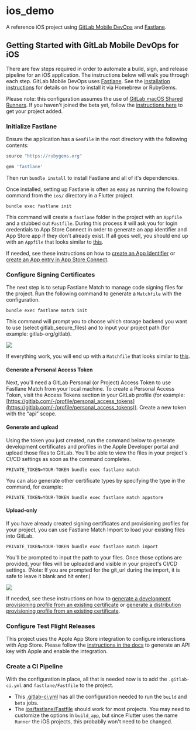 # ios_demo

A reference iOS project using [GitLab Mobile DevOps](https://about.gitlab.com/handbook/engineering/incubation/mobile-devops/) and [Fastlane](http://fastlane.tools/).

## Getting Started with GitLab Mobile DevOps for iOS

There are few steps required in order to automate a build, sign, and release pipeline for an iOS application. The instructions below will walk you through each step. GitLab Mobile DevOps uses [Fastlane](http://fastlane.tools/). See the [installation instructions](https://docs.fastlane.tools/getting-started/ios/setup/) for details on how to install it via Homebrew or RubyGems. 

Please note: this configuration assumes the use of [GitLab macOS Shared Runners](https://docs.gitlab.com/ee/ci/runners/saas/macos_saas_runner.html). If you haven't joined the beta yet, follow the [instructions here](https://gitlab.com/gitlab-com/runner-saas-macos-access-requests/-/issues/new) to get your project added.

### Initialize Fastlane

Ensure the application has a `Gemfile` in the root directory with the following contents:

```ruby
source "https://rubygems.org"

gem 'fastlane'
```

Then run `bundle install` to install Fastlane and all of it's dependencies.

Once installed, setting up Fastlane is often as easy as running the following command from the `ios/` directory in a Flutter project.

```
bundle exec fastlane init
```

This command will create a `fastlane` folder in the project with an `Appfile` and a stubbed out `Fastfile`. During this process it will ask you for login credentials to App Store Connect in order to generate an app identifier and App Store app if they don't already exist. If all goes well, you should end up with an `Appfile` that looks similar to [this](https://gitlab.com/gitlab-org/incubation-engineering/mobile-devops/demo-projects/ios-demo/-/blob/main/fastlane/Appfile).

If needed, see these instructions on how to [create an App Identifier](https://about.gitlab.com/handbook/engineering/incubation/mobile-devops/guides.html#how-to-create-an-app-identifier-in-the-apple-developer-portal) or [create an App entry in App Store Connect](https://about.gitlab.com/handbook/engineering/incubation/mobile-devops/guides.html#how-to-create-an-app-entry-in-app-store-connect).

### Configure Signing Certificates

The next step is to setup Fastlane Match to manage code signing files for the project. Run the following command to generate a `Matchfile` with the configuration.

```
bundle exec fastlane match init
```

This command will prompt you to choose which storage backend you want to use (select gitlab_secure_files) and to input your project path (for example: gitlab-org/gitlab). 

![](https://about.gitlab.com/images/blogimages/2022-09-19-mobile-devops-with-gitlab-part-3-code-signing-for-ios-with-gitlab-and-fastlane/match-init.png)

If everything work, you will end up with a `Matchfile` that looks similar to [this](https://gitlab.com/gitlab-org/incubation-engineering/mobile-devops/demo-projects/ios-demo/-/blob/main/fastlane/Matchfile).

#### Generate a Personal Access Token

Next, you'll need a GitLab Personal (or Project) Access Token to use Fastlane Match from your local machine. To create a Personal Access Token, visit the Access Tokens section in your GitLab profile (for example: [https://gitlab.com/-/profile/personal_access_tokens](https://gitlab.com/-/profile/personal_access_tokens)). Create a new token with the “api” scope.

#### Generate and upload

Using the token you just created, run the command below to generate development certificates and profiles in the Apple Developer portal and upload those files to GitLab. You'll be able to view the files in your project's CI/CD settings as soon as the command completes.

```
PRIVATE_TOKEN=YOUR-TOKEN bundle exec fastlane match 
```

You can also generate other certificate types by specifying the type in the command, for example:

```
PRIVATE_TOKEN=YOUR-TOKEN bundle exec fastlane match appstore
```

#### Upload-only

If you have already created signing certificates and provisioning profiles for your project, you can use Fastlane Match Import to load your existing files into GitLab. 

```
PRIVATE_TOKEN=YOUR-TOKEN bundle exec fastlane match import
```
You'll be prompted to input the path to your files. Once those options are provided, your files will be uploaded and visible in your project's CI/CD settings. (Note: If you are prompted for the git_url during the import, it is safe to leave it blank and hit enter.)

![](https://about.gitlab.com/images/blogimages/2022-09-19-mobile-devops-with-gitlab-part-3-code-signing-for-ios-with-gitlab-and-fastlane/match-import.png)

If needed, see these instructions on how to [generate a development provisioning profile from an existing certificate](https://about.gitlab.com/handbook/engineering/incubation/mobile-devops/guides.html#how-to-generate-a-development-provisioning-profile-from-an-existing-certificate) or [generate a distribution provisioning profile from an existing certificate](https://about.gitlab.com/handbook/engineering/incubation/mobile-devops/guides.html#how-to-generate-a-distribution-provisioning-profile-from-an-existing-certificate).

### Configure Test Flight Releases

This project uses the Apple App Store integration to configure interactions with App Store. Please follow the [instructions in the docs](https://docs.gitlab.com/ee/user/project/integrations/apple_app_store.html) to generate an API key with Apple and enable the integration. 


### Create a CI Pipeline

With the configuration in place, all that is needed now is to add the `.gitlab-ci.yml` and `fastlane/Fastfile` to the project.

* This [.gitlab-ci.yml](https://gitlab.com/gitlab-org/incubation-engineering/mobile-devops/demo-projects/ios-demo/-/blob/main/.gitlab-ci.yml) has all the configuration needed to run the `build` and `beta` jobs.
* The [ios/fastlane/Fastfile](https://gitlab.com/gitlab-org/incubation-engineering/mobile-devops/demo-projects/ios-demo/-/blob/main/fastlane/Fastfile) should work for most projects. You may need to customize the options in `build_app`, but since Flutter uses the name `Runner` the iOS projects, this probablly won't need to be changed.
